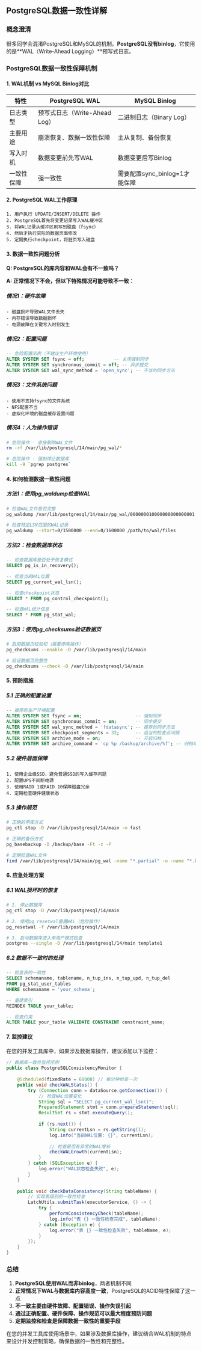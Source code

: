 

## PostgreSQL数据一致性详解

### 概念澄清

很多同学会混淆PostgreSQL和MySQL的机制。**PostgreSQL没有binlog**，它使用的是**WAL（Write-Ahead Logging）**预写式日志。

### PostgreSQL数据一致性保障机制

#### 1. WAL机制 vs MySQL Binlog对比

| 特性 | PostgreSQL WAL | MySQL Binlog |
|------|----------------|--------------|
| 日志类型 | 预写式日志（Write-Ahead Log） | 二进制日志（Binary Log） |
| 主要用途 | 崩溃恢复、数据一致性保障 | 主从复制、备份恢复 |
| 写入时机 | 数据变更前先写WAL | 数据变更后写Binlog |
| 一致性保障 | 强一致性 | 需要配置sync_binlog=1才能保障 |

#### 2. PostgreSQL WAL工作原理

```
1. 用户执行 UPDATE/INSERT/DELETE 操作
2. PostgreSQL首先将变更记录写入WAL缓冲区
3. 将WAL记录从缓冲区刷写到磁盘（fsync）
4. 然后才执行实际的数据页面修改
5. 定期执行checkpoint，将脏页写入磁盘
```

#### 3. 数据一致性问题分析

**Q: PostgreSQL的库内容和WAL会有不一致吗？**

**A: 正常情况下不会，但以下特殊情况可能导致不一致：**

##### 情况1：硬件故障
```
- 磁盘损坏导致WAL文件丢失
- 内存错误导致数据损坏
- 电源故障在关键写入时刻发生
```

##### 情况2：配置问题
```sql
-- 危险配置示例（不建议生产环境使用）
ALTER SYSTEM SET fsync = off;           -- 关闭强制同步
ALTER SYSTEM SET synchronous_commit = off; -- 异步提交
ALTER SYSTEM SET wal_sync_method = 'open_sync'; -- 不当的同步方法
```

##### 情况3：文件系统问题
```
- 使用不支持fsync的文件系统
- NFS配置不当
- 虚拟化环境的磁盘缓存设置问题
```

##### 情况4：人为操作错误
```bash
# 危险操作 - 直接删除WAL文件
rm -rf /var/lib/postgresql/14/main/pg_wal/*

# 危险操作 - 强制停止数据库
kill -9 `pgrep postgres`
```

#### 4. 如何检测数据一致性问题

##### 方法1：使用pg_waldump检查WAL
```bash
# 检查WAL文件是否完整
pg_waldump /var/lib/postgresql/14/main/pg_wal/000000010000000000000001

# 检查特定LSN范围的WAL记录
pg_waldump --start=0/1500000 --end=0/1600000 /path/to/wal/files
```

##### 方法2：检查数据库状态
```sql
-- 检查数据库是否处于恢复模式
SELECT pg_is_in_recovery();

-- 检查当前WAL位置
SELECT pg_current_wal_lsn();

-- 检查checkpoint状态
SELECT * FROM pg_control_checkpoint();

-- 检查WAL统计信息
SELECT * FROM pg_stat_wal;
```

##### 方法3：使用pg_checksums验证数据页
```bash
# 启用数据页校验和（需要停库操作）
pg_checksums --enable -D /var/lib/postgresql/14/main

# 验证数据页完整性
pg_checksums --check -D /var/lib/postgresql/14/main
```

#### 5. 预防措施

##### 5.1 正确的配置设置
```sql
-- 推荐的生产环境配置
ALTER SYSTEM SET fsync = on;                    -- 强制同步
ALTER SYSTEM SET synchronous_commit = on;       -- 同步提交
ALTER SYSTEM SET wal_sync_method = 'fdatasync'; -- 推荐的同步方法
ALTER SYSTEM SET checkpoint_segments = 32;      -- 适当的检查点间隔
ALTER SYSTEM SET archive_mode = on;             -- 开启归档
ALTER SYSTEM SET archive_command = 'cp %p /backup/archive/%f'; -- 归档命令
```

##### 5.2 硬件层面保障
```
1. 使用企业级SSD，避免普通SSD的写入缓存问题
2. 配置UPS不间断电源
3. 使用RAID 1或RAID 10保障磁盘冗余
4. 定期检查硬件健康状态
```

##### 5.3 操作规范
```bash
# 正确的停库方式
pg_ctl stop -D /var/lib/postgresql/14/main -m fast

# 正确的备份方式
pg_basebackup -D /backup/base -Ft -z -P

# 定期检查WAL文件
find /var/lib/postgresql/14/main/pg_wal -name "*.partial" -o -name "*.backup"
```

#### 6. 应急处理方案

##### 6.1 WAL损坏时的恢复
```bash
# 1. 停止数据库
pg_ctl stop -D /var/lib/postgresql/14/main

# 2. 使用pg_resetwal重置WAL（危险操作）
pg_resetwal -f /var/lib/postgresql/14/main

# 3. 启动数据库进入单用户模式检查
postgres --single -D /var/lib/postgresql/14/main template1
```

##### 6.2 数据不一致时的处理
```sql
-- 检查表的一致性
SELECT schemaname, tablename, n_tup_ins, n_tup_upd, n_tup_del 
FROM pg_stat_user_tables 
WHERE schemaname = 'your_schema';

-- 重建索引
REINDEX TABLE your_table;

-- 检查约束
ALTER TABLE your_table VALIDATE CONSTRAINT constraint_name;
```

#### 7. 监控建议

在您的并发工具库中，如果涉及数据库操作，建议添加以下监控：

```java
// 数据库一致性监控示例
public class PostgreSQLConsistencyMonitor {
    
    @Scheduled(fixedRate = 60000) // 每分钟检查一次
    public void checkWALStatus() {
        try (Connection conn = dataSource.getConnection()) {
            // 检查WAL位置变化
            String sql = "SELECT pg_current_wal_lsn()";
            PreparedStatement stmt = conn.prepareStatement(sql);
            ResultSet rs = stmt.executeQuery();
            
            if (rs.next()) {
                String currentLsn = rs.getString(1);
                log.info("当前WAL位置: {}", currentLsn);
                
                // 检查是否有异常的WAL增长
                checkWALGrowth(currentLsn);
            }
        } catch (SQLException e) {
            log.error("WAL状态检查失败", e);
        }
    }
    
    public void checkDataConsistency(String tableName) {
        // 实现表级别的一致性检查
        LatchUtils.submitTask(executorService, () -> {
            try {
                performConsistencyCheck(tableName);
                log.info("表 {} 一致性检查完成", tableName);
            } catch (Exception e) {
                log.error("表 {} 一致性检查失败", tableName, e);
            }
        });
    }
}
```

### 总结

1. **PostgreSQL使用WAL而非binlog**，两者机制不同
2. **正常情况下WAL与数据库内容高度一致**，PostgreSQL的ACID特性保障了这一点
3. **不一致主要由硬件故障、配置错误、操作失误引起**
4. **通过正确配置、硬件保障、操作规范可以最大程度预防问题**
5. **定期监控和检查是保障数据一致性的重要手段**

在您的并发工具库使用场景中，如果涉及数据库操作，建议结合WAL机制的特点来设计并发控制策略，确保数据的一致性和完整性。

